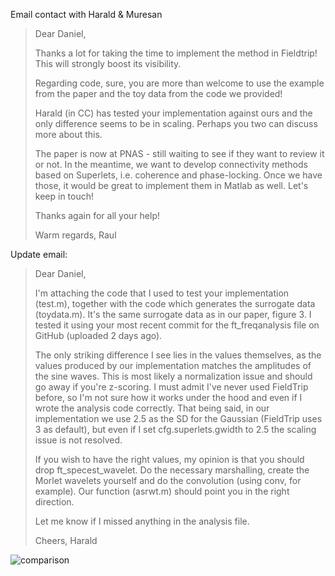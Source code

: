 Email contact with Harald & Muresan
> Dear Daniel,
>
> Thanks a lot for taking the time to implement the method in Fieldtrip! This will strongly boost its visibility.
>
> Regarding code, sure, you are more than welcome to use the example from the paper and the toy data from the code we provided!
>
> Harald (in CC) has tested your implementation against ours and the only difference seems to be in scaling. Perhaps you two can discuss more about this.
>
> The paper is now at PNAS - still waiting to see if they want to review it or not. In the meantime, we want to develop connectivity methods based on Superlets, i.e. coherence and phase-locking. Once we have those, it would be great to implement them in Matlab as well. Let's keep in touch!
>
> Thanks again for all your help!
>
> Warm regards,
> Raul
>

Update email:

> Dear Daniel,
>
> I'm attaching the code that I used to test your implementation (test.m), together with the code which generates the surrogate data (toydata.m). It's the same surrogate data as in our paper, figure 3. I tested it using your most recent commit for the ft_freqanalysis file on GitHub (uploaded 2 days ago).
>
> The only striking difference I see lies in the values themselves, as the values produced by our implementation matches the amplitudes of the sine waves. This is most likely a normalization issue and should go away if you're z-scoring.
> I must admit I've never used FieldTrip before, so I'm not sure how it works under the hood and even if I wrote the analysis code correctly. That being said, in our implementation we use 2.5 as the SD for the Gaussian (FieldTrip uses 3 as default), but even if I set cfg.superlets.gwidth to 2.5 the scaling issue is not resolved.
>
> If you wish to have the right values, my opinion is that you should drop ft_specest_wavelet. Do the necessary marshalling, create the Morlet wavelets yourself and do the convolution (using conv, for example). Our function (asrwt.m) should point you in the right direction.
>
> Let me know if I missed anything in the analysis file.
>
> Cheers,
> Harald

![comparison](./Tests/ft_vs_own.png)

